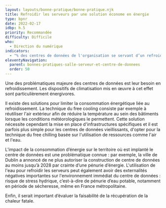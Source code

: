```yaml
---
layout: layouts/bonne-pratique/bonne-pratique.njk
title: Refroidir les serveurs par une solution économe en énergie
type: bpnr
date: 2022-02-17
idbp: h.5
priority: Recommandée
difficulty: Difficile
who:
  - Direction du numérique
indicators:
  - "% des centres de données de l'organisation se servant d’un refroidissement économe en énergie"
eleventyNavigation:
  parent: bonnes-pratiques-salle-serveur-et-centre-de-donnees
  order: 50
---
```


Une des problématiques majeure des centres de données est leur besoin en refroidissement. Les dispositifs de climatisation mis en œuvre à cet effet sont particulièrement énergivores.

Il existe des solutions pour limiter la consommation énergétique liée au refroidissement. La technique du free cooling consiste par exemple à réutiliser l'air extérieur afin de réduire la température au sein des bâtiments lorsque les conditions météorologiques le permettent. Cette solution nécessite cependant la mise en place d'infrastructures spécifiques et il est parfois plus simple pour les centres de données vieillissants, d'opter pour la technique du free chilling basée sur l'utilisation de ressources comme l'air et l'eau.

L’impact de la consommation d’énergie sur le territoire où est implanté le centre de données est une problématique connue : par exemple, la ville de Dublin a annoncé de ne plus autoriser la construction de centre de données au moins jusqu’à 2028 par crainte d’une pénurie d’énergie. L'utilisation de l'eau pour refroidir les serveurs peut également avoir des externalités négatives importantes sur l'environnement immédiat du centre de données : risque de stress hydrique, c’est-à-dire de pénurie d’eau potable, notamment en période de sécheresse, même en France métropolitaine.

Enfin, il serait important d’évaluer la faisabilité de la récupération de la chaleur fatale.
